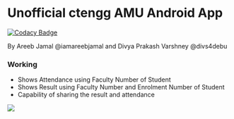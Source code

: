 # Unofficial ctengg AMU Android App

[![Codacy Badge](https://api.codacy.com/project/badge/Grade/f275bfa07386488b8e172a1303c5d514)](https://www.codacy.com/app/iamareebjamal/ctengg-amu-android?utm_source=github.com&utm_medium=referral&utm_content=iamareebjamal/ctengg-amu-android&utm_campaign=badger)

By Areeb Jamal @iamareebjamal and Divya Prakash Varshney @divs4debu

### Working

- Shows Attendance using Faculty Number of Student
- Shows Result using Faculty Number and Enrolment Number of Student
- Capability of sharing the result and attendance

![](https://s24.postimg.org/xhex196l1/College_ctengg.png)
